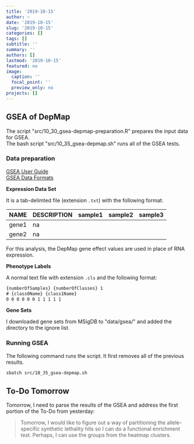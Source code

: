 ```yaml
---
title: '2019-10-15'
author: ~
date: '2019-10-15'
slug: '2019-10-15'
categories: []
tags: []
subtitle: ''
summary: ''
authors: []
lastmod: '2019-10-15'
featured: no
image:
  caption: ''
  focal_point: ''
  preview_only: no
projects: []
---
```



## GSEA of DepMap

The script "src/10_30_gsea-depmap-preparation.R" prepares the input data for GSEA.  
The bash script "src/10_35_gsea-depmap.sh" runs all of the GSEA tests.

### Data preparation

[GSEA User Guide](http://software.broadinstitute.org/gsea/doc/GSEAUserGuideFrame.html)  
[GSEA Data Formats](http://software.broadinstitute.org/cancer/software/gsea/wiki/index.php/Data_formats)

**Expression Data Set**

It is a tab-delimted file (extension `.txt`) with the following format:

| NAME  | DESCRIPTION | sample1 | sample2 | sample3 |
|-------|-------------|---------|---------|---------|
| gene1 | na          |         |         |         |
| gene2 | na          |         |         |         |

For this analysis, the DepMap gene effect values are used in place of RNA expression.

**Phenotype Labels**

A normal text file with extension `.cls` and the following format:

```txt
{numberOfSamples} {numberOfClasses} 1
# {class0Name} {class1Name}
0 0 0 0 0 0 1 1 1 1 1
```

**Gene Sets**

I downloaded gene sets from MSigDB to "data/gsea/" and added the directory to the ignore list.

### Running GSEA

The following command runs the script.
It first removes all of the previous results.

```bash
sbatch src/10_35_gsea-depmap.sh
```

## To-Do Tomorrow

Tomorrow, I need to parse the results of the GSEA and address the first portion of the To-Do from yesterday: 

> Tomorrow, I would like to figure out a way of partitioning the allele-specific synthetic lethality hits so I can do a functional enrichment test. Perhaps, I can use the groups from the heatmap clusters.
